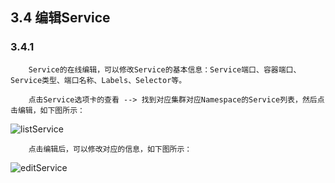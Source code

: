 ## 3.4 编辑Service

### 3.4.1 

````
    Service的在线编辑，可以修改Service的基本信息：Service端口、容器端口、Service类型、端口名称、Labels、Selector等。

    点击Service选项卡的查看 --> 找到对应集群对应Namespace的Service列表，然后点击编辑，如下图所示：
````

![listService](https://github.com/dotbalo/ratel-doc/blob/master/images/list-services.png)

````
    点击编辑后，可以修改对应的信息，如下图所示：
````

![editService](https://github.com/dotbalo/ratel-doc/blob/master/images/list-services.png)